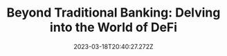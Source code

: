 ---
title: "Beyond Traditional Banking: Delving into the World of DeFi"
description: >-
  DeFi is finance without traditional institutions. It uses blockchain
  technology and works without intermediaries like banks.
date: "2023-03-18T20:40:27.272Z"
categories: []
keywords: []
slug: /@alpozkanm/the-defi-revolution-fundamentals-ad5aac573cf
image: "/img/1_P9ZVl-Pea4SAF1R1Mo9Qow.jpg"
---